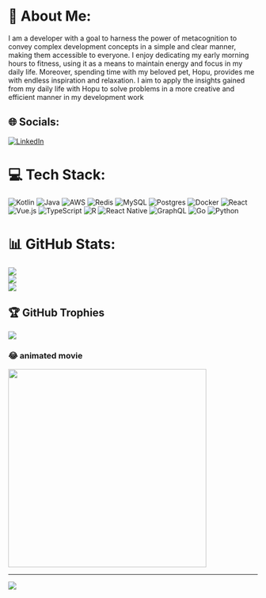 # 💫 About Me:
I am a developer with a goal to harness the power of metacognition to convey complex development concepts in a simple and clear manner, making them accessible to everyone. I enjoy dedicating my early morning hours to fitness, using it as a means to maintain energy and focus in my daily life. Moreover, spending time with my beloved pet, Hopu, provides me with endless inspiration and relaxation. I aim to apply the insights gained from my daily life with Hopu to solve problems in a more creative and efficient manner in my development work


## 🌐 Socials:
[![LinkedIn](https://img.shields.io/badge/LinkedIn-%230077B5.svg?logo=linkedin&logoColor=white)](https://linkedin.com/in/https://www.linkedin.com/in/won-youngsik-945a52146/) 

# 💻 Tech Stack:
![Kotlin](https://img.shields.io/badge/kotlin-%237F52FF.svg?style=for-the-badge&logo=kotlin&logoColor=white) ![Java](https://img.shields.io/badge/java-%23ED8B00.svg?style=for-the-badge&logo=openjdk&logoColor=white) ![AWS](https://img.shields.io/badge/AWS-%23FF9900.svg?style=for-the-badge&logo=amazon-aws&logoColor=white) ![Redis](https://img.shields.io/badge/redis-%23DD0031.svg?style=for-the-badge&logo=redis&logoColor=white) ![MySQL](https://img.shields.io/badge/mysql-%2300000f.svg?style=for-the-badge&logo=mysql&logoColor=white) ![Postgres](https://img.shields.io/badge/postgres-%23316192.svg?style=for-the-badge&logo=postgresql&logoColor=white) ![Docker](https://img.shields.io/badge/docker-%230db7ed.svg?style=for-the-badge&logo=docker&logoColor=white) ![React](https://img.shields.io/badge/react-%2320232a.svg?style=for-the-badge&logo=react&logoColor=%2361DAFB) ![Vue.js](https://img.shields.io/badge/vue.js-%2335495e.svg?style=for-the-badge&logo=vuedotjs&logoColor=%234FC08D) ![TypeScript](https://img.shields.io/badge/typescript-%23007ACC.svg?style=for-the-badge&logo=typescript&logoColor=white) ![R](https://img.shields.io/badge/r-%23276DC3.svg?style=for-the-badge&logo=r&logoColor=white) ![React Native](https://img.shields.io/badge/react_native-%2320232a.svg?style=for-the-badge&logo=react&logoColor=%2361DAFB) ![GraphQL](https://img.shields.io/badge/-GraphQL-E10098?style=for-the-badge&logo=graphql&logoColor=white) ![Go](https://img.shields.io/badge/go-%2300ADD8.svg?style=for-the-badge&logo=go&logoColor=white) ![Python](https://img.shields.io/badge/python-3670A0?style=for-the-badge&logo=python&logoColor=ffdd54)
# 📊 GitHub Stats:
![](https://github-readme-stats.vercel.app/api?username=HopesDad&theme=dark&hide_border=false&include_all_commits=true&count_private=false)<br/>
![](https://github-readme-streak-stats.herokuapp.com/?user=HopesDad&theme=dark&hide_border=false)<br/>
![](https://github-readme-stats.vercel.app/api/top-langs/?username=HopesDad&theme=dark&hide_border=false&include_all_commits=true&count_private=false&layout=compact)

## 🏆 GitHub Trophies
![](https://github-profile-trophy.vercel.app/?username=HopesDad&theme=monokai&no-frame=false&no-bg=true&margin-w=4)

### 😂 animated movie
<img src='https://randommeme-five.vercel.app/' style="height: 400px;"/>

---
[![](https://visitcount.itsvg.in/api?id=HopesDad&icon=2&color=2)](https://visitcount.itsvg.in)

<!-- Proudly created with GPRM ( https://gprm.itsvg.in ) -->
